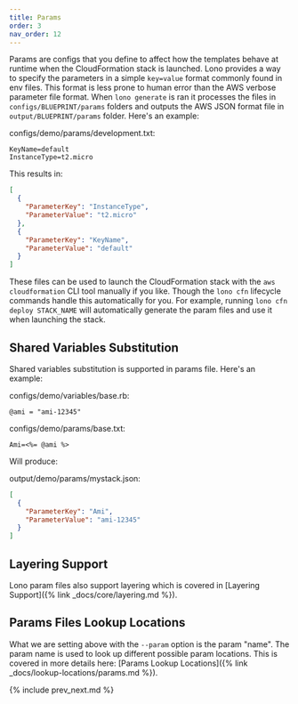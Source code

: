 ```yaml
---
title: Params
order: 3
nav_order: 12
---
```


Params are configs that you define to affect how the templates behave at runtime when the CloudFormation stack is launched.  Lono provides a way to specify the parameters in a simple `key=value` format commonly found in env files.  This format is less prone to human error than the AWS verbose parameter file format.  When `lono generate` is ran it processes the files in `configs/BLUEPRINT/params` folders and outputs the AWS JSON format file in `output/BLUEPRINT/params` folder.  Here's an example:

configs/demo/params/development.txt:

    KeyName=default
    InstanceType=t2.micro

This results in:

```json
[
  {
    "ParameterKey": "InstanceType",
    "ParameterValue": "t2.micro"
  },
  {
    "ParameterKey": "KeyName",
    "ParameterValue": "default"
  }
]
```

These files can be used to launch the CloudFormation stack with the `aws cloudformation` CLI tool manually if you like. Though the `lono cfn` lifecycle commands handle this automatically for you. For example, running `lono cfn deploy STACK_NAME` will automatically generate the param files and use it when launching the stack.

## Shared Variables Substitution

Shared variables substitution is supported in params file.  Here's an example:

configs/demo/variables/base.rb:

    @ami = "ami-12345"

configs/demo/params/base.txt:

    Ami=<%= @ami %>

Will produce:

output/demo/params/mystack.json:

```json
[
  {
    "ParameterKey": "Ami",
    "ParameterValue": "ami-12345"
  }
]
```

## Layering Support

Lono param files also support layering which is covered in [Layering Support]({% link _docs/core/layering.md %}).

## Params Files Lookup Locations

What we are setting above with the `--param` option is the param "name". The param name is used to look up different possible param locations. This is covered in more details here: [Params Lookup Locations]({% link _docs/lookup-locations/params.md %}).

{% include prev_next.md %}
